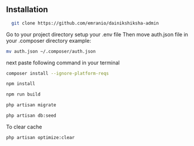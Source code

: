 ## Installation

```bash
  git clone https://github.com/emranio/dainikshiksha-admin
```

Go to your project directory
setup your .env file
Then move auth.json file in your .composer directory
example:

```bash
mv auth.json ~/.composer/auth.json
```

next paste following command in your terminal

```bash
composer install --ignore-platform-reqs 
```

```bash
npm install
```

```bash
npm run build
```

```bash
php artisan migrate
```

```bash
php artisan db:seed
```

To clear cache
```bash
php artisan optimize:clear
```
